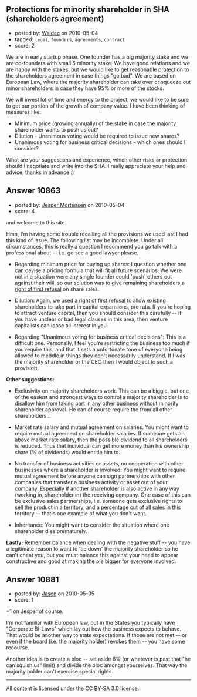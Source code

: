 ## Protections for minority shareholder in SHA (shareholders agreement)

- posted by: [Waldec](https://stackexchange.com/users/-1/3330-waldec) on 2010-05-04
- tagged: `legal`, `founders`, `agreements`, `contract`
- score: 2

We are in early startup phase. One founder has a big majority stake and we are co-founders with small 5 minority stake. We have good relations and we are happy with the stakes, but we would like to get reasonable protection to the shareholders agreement in case things "go bad". We are based on European Law, where the majority shareholder can take over or squeeze out minor shareholders in case they have 95% or more of the stocks. 

We will invest lot of time and energy to the project, we would like to be sure to get our portion of the growth of company value. I have been thinking of measures like:
* Minimum price (growing annually) of the stake in case the majority shareholder wants to push us out?
* Dilution - Unanimous voting would be required to issue new shares?
* Unanimous voting for business critical decisions - which ones should I consider?

What are your suggestions and experience, which other risks or protection should I negotiate and write into the SHA. I really appreciate your help and advice, thanks in advance :)


## Answer 10863

- posted by: [Jesper Mortensen](https://stackexchange.com/users/-1/1261-jesper-mortensen) on 2010-05-04
- score: 4

<p>and welcome to this site.</p>

<p>Hmn, I'm having some trouble recalling all the provisions we used last I had this kind of issue. The following list may be incomplete. Under all circumstances, this is really a question I recommend you go talk with a professional about -- i.e. go see a good lawyer please.</p>

<ul>
<li><p>Regarding minimum price for buying up shares: I question whether one can devise a pricing formula that will fit all future scenarios. We were not in a situation were any single founder could 'push' others out against their will, so our solution was to give remaining shareholders a <a href="http://en.wikipedia.org/wiki/Right_of_first_refusal" rel="nofollow">right of first refusal</a> on share sales.</p></li>
<li><p>Dilution: Again, we used a right of first refusal to allow existing shareholders to take part in capital expansions, pro rata. If you're hoping to attract venture capital, then you should consider this carefully -- if you have unclear or bad legal clauses in this area, then venture capitalists can loose all interest in you.</p></li>
<li><p>Regarding "Unanimous voting for business critical decisions": This is a difficult one. Personally, I feel you're restricting the business too much if you require this, and that it sets a unfortunate tone of everyone being allowed to meddle in things they don't necessarily understand. If I was the majority shareholder or the CEO then I would object to such a provision.</p></li>
</ul>

<p><strong>Other suggestions:</strong></p>

<ul>
<li><p>Exclusivity on majority shareholders work. This can be a biggie, but one of the easiest and strongest ways to control a majority shareholder is to disallow him from taking part in any other business without minority shareholder approval. He can of course require the from all other shareholders...</p></li>
<li><p>Market rate salary and mutual agreement on salaries. You might want to require mutual agreement on shareholder salaries. If someone gets an above market rate salary, then the possible dividend to all shareholders is reduced. Thus that individual can get more money than his ownership share (% of dividends) would entitle him to.</p></li>
<li><p>No transfer of business activities or assets, no cooperation with other businesses where a shareholder is involved: You might want to require mutual agreement before anyone can sign partnerships with other companies that transfer a business activity or asset out of your company. Especially if another shareholder is also active in any way (working in, shareholder in) the receiving company. One case of this can be exclusive sales partnerships, i.e. someone gets exclusive rights to sell the product in a territory, and a percentage cut of all sales in this territory -- that's one example of what you don't want.</p></li>
<li><p>Inheritance: You might want to consider the situation where one shareholder dies prematurely.</p></li>
</ul>

<p><strong>Lastly:</strong> Remember balance when dealing with the negative stuff -- you have a legitimate reason to want to 'tie down' the majority shareholder so he can't cheat you, but you must balance this against your need to appear constructive and good at making the pie bigger for everyone involved. </p>



## Answer 10881

- posted by: [Jason](https://stackexchange.com/users/-1/2-jason) on 2010-05-05
- score: 1

+1 on Jesper of course.

I'm not familiar with European law, but in the States you typically have "Corporate Bi-Laws" which lay out how the business expects to behave.  That would be another way to state expectations.  If those are not met -- or even if the board (i.e. the majority holder) revokes them -- you have some recourse.

Another idea is to create a bloc -- set aside 6% (or whatever is past that "he can squish us" limit) and divide the bloc amongst yourselves.  That way the majority holder can't exercise special rights.



---

All content is licensed under the [CC BY-SA 3.0 license](https://creativecommons.org/licenses/by-sa/3.0/).
